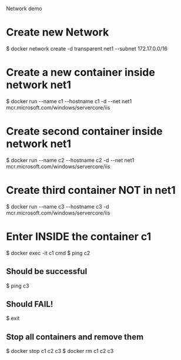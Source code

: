 Network demo

# Create new Network
$ docker network create -d transparent net1 --subnet 172.17.0.0/16

# Create a new container inside network net1
$ docker run --name c1 --hostname c1 -d --net net1 \
    mcr.microsoft.com/windows/servercore/iis

# Create second container inside network net1
$ docker run --name c2 --hostname c2 -d --net net1 \
    mcr.microsoft.com/windows/servercore/iis

# Create third container NOT in net1
$ docker run --name c3 --hostname c3 -d \
     mcr.microsoft.com/windows/servercore/iis
    
# Enter INSIDE the container c1
$ docker exec -it c1 cmd
$ ping c2 
## Should be successful
$ ping c3
## Should FAIL!
$ exit

## Stop all containers and remove them
$ docker stop c1 c2 c3
$ docker rm c1 c2 c3